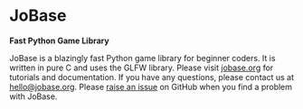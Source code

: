 # JoBase
**Fast Python Game Library**

JoBase is a blazingly fast Python game library for beginner coders.
It is written in pure C and uses the GLFW library.
Please visit [jobase.org](https://jobase.org) for tutorials and documentation.
If you have any questions, please contact us at <hello@jobase.org>.
Please [raise an issue](https://github.com/JoBase/JoBase/issues/new) on GitHub when you find a problem with JoBase.
